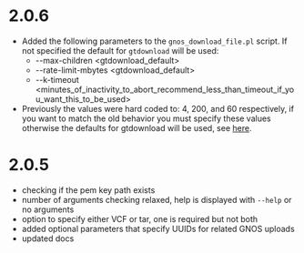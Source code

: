 # 2.0.6

* Added the following parameters to the `gnos_download_file.pl` script. If not specified the default for `gtdownload` will be used:
  * --max-children <gtdownload_default>
  * --rate-limit-mbytes <gtdownload_default>
  * --k-timeout <minutes_of_inactivity_to_abort_recommend_less_than_timeout_if_you_want_this_to_be_used>
* Previously the values were hard coded to: 4, 200, and 60 respectively, if you want to match the old behavior you must specify these values otherwise the defaults for gtdownload will be used, see [here](https://cghub.ucsc.edu/docs/user/CGHubUserGuide.pdf).

# 2.0.5

* checking if the pem key path exists
* number of arguments checking relaxed, help is displayed with `--help` or no arguments
* option to specify either VCF or tar, one is required but not both
* added optional parameters that specify UUIDs for related GNOS uploads
* updated docs
